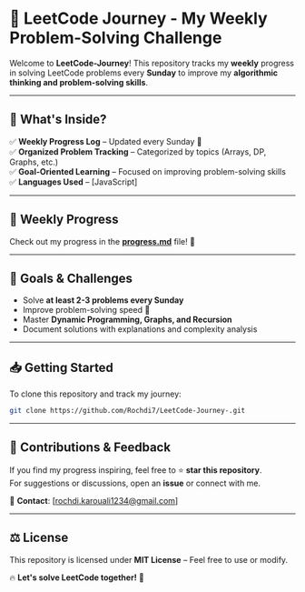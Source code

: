 # 🚀 LeetCode Journey - My Weekly Problem-Solving Challenge

Welcome to **LeetCode-Journey**! This repository tracks my **weekly** progress in solving LeetCode problems every **Sunday** to improve my **algorithmic thinking and problem-solving skills**.

---

## 📌 What's Inside?

✅ **Weekly Progress Log** – Updated every Sunday 📅  
✅ **Organized Problem Tracking** – Categorized by topics (Arrays, DP, Graphs, etc.)  
✅ **Goal-Oriented Learning** – Focused on improving problem-solving skills  
✅ **Languages Used** – [JavaScript]

---

## 📅 Weekly Progress

Check out my progress in the **[progress.md](progress.md)** file! 🚀

---

## 🎯 Goals & Challenges  
- Solve **at least 2-3 problems every Sunday**  
- Improve problem-solving speed 🚀  
- Master **Dynamic Programming, Graphs, and Recursion**  
- Document solutions with explanations and complexity analysis  

---

## 📥 Getting Started

To clone this repository and track my journey:  

```bash
git clone https://github.com/Rochdi7/LeetCode-Journey-.git
```

---

## 📢 Contributions & Feedback

If you find my progress inspiring, feel free to ⭐ **star this repository**.  
For suggestions or discussions, open an **issue** or connect with me.  

📧 **Contact**: [rochdi.karouali1234@gmail.com]  

---

## ⚖️ License

This repository is licensed under **MIT License** – Feel free to use or modify.  

🔥 **Let's solve LeetCode together!** 🚀  
